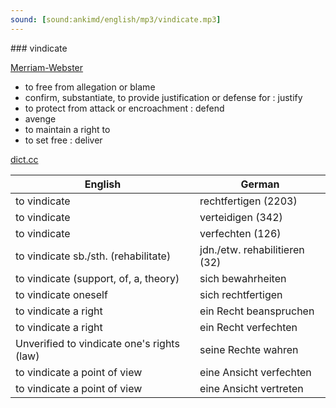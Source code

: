 ```yaml
---
sound: [sound:ankimd/english/mp3/vindicate.mp3]
---
```


\### vindicate

[Merriam-Webster](https://www.merriam-webster.com/dictionary/vindicate)

- to free from allegation or blame
- confirm, substantiate, to provide justification or defense for : justify
- to protect from attack or encroachment : defend
- avenge
- to maintain a right to
- to set free : deliver

[dict.cc](https://www.dict.cc/vindicate)

| English        | German       |
| -------------- | ------------ |
| to vindicate | rechtfertigen (2203) |
| to vindicate | verteidigen (342) |
| to vindicate | verfechten (126) |
| to vindicate sb./sth. (rehabilitate) | jdn./etw. rehabilitieren (32) |
| to vindicate (support, of, a, theory) | sich bewahrheiten |
| to vindicate oneself | sich rechtfertigen |
| to vindicate a right | ein Recht beanspruchen |
| to vindicate a right | ein Recht verfechten |
| Unverified to vindicate one's rights (law) | seine Rechte wahren |
| to vindicate a point of view | eine Ansicht verfechten |
| to vindicate a point of view | eine Ansicht vertreten |
